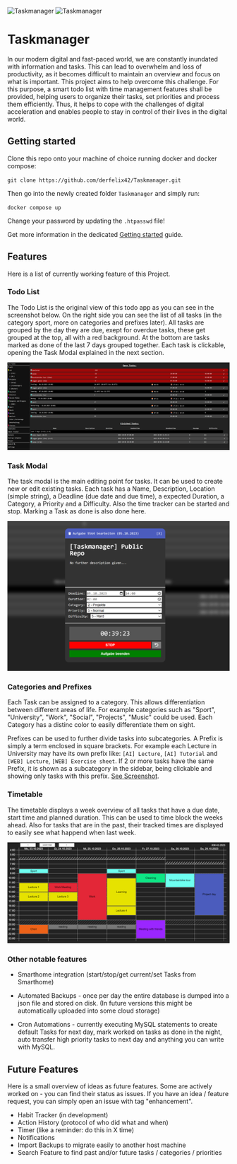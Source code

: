 ![Taskmanager](https://img.shields.io/badge/in_development_since-2019--08--10-purple)
![Taskmanager](https://img.shields.io/badge/time_spent-103h%2030mins-green) 

# Taskmanager

In our modern digital and fast-paced world, we are constantly inundated with information and tasks. This can lead to overwhelm and loss of productivity, as it becomes difficult to maintain an overview and focus on what is important. This project aims to help overcome this challenge. For this purpose, a smart todo list with time management features shall be provided, helping users to organize their tasks, set priorities and process them efficiently. Thus, it helps to cope with the challenges of digital acceleration and enables people to stay in control of their lives in the digital world.

## Getting started

Clone this repo onto your machine of choice running docker and docker compose:

`git clone https://github.com/derfelix42/Taskmanager.git`

Then go into the newly created folder `Taskmanager` and simply run:

`docker compose up`

Change your password by updating the `.htpasswd` file!

Get more information in the dedicated [Getting started](documentation/getting-started.md) guide.

## Features
Here is a list of currently working feature of this Project. 

### Todo List
The Todo List is the original view of this todo app as you can see in the screenshot below. On the right side you can see the list of all tasks (in the category sport, more on categories and prefixes later). All tasks are grouped by the day they are due, exept for overdue tasks, these get grouped at the top, all with a red background. At the bottom are tasks marked as done of the last 7 days grouped together. Each task is clickable, opening the Task Modal explained in the next section.

![](documentation/screenshots/todolist-sports.png)

### Task Modal
The task modal is the main editing point for tasks. It can be used to create new or edit existing tasks. Each task has a Name, Description, Location (simple string), a Deadline (due date and due time), a expected Duration, a Category, a Priority and a Difficulty. Also the time tracker can be started and stop. Marking a Task as done is also done here.

![](documentation/screenshots/task-modal.png)

### Categories and Prefixes
Each Task can be assigned to a category. This allows differentiation between different areas of life. For example categories such as "Sport", "University", "Work", "Social", "Projects", "Music" could be used. Each Category has a distinc color to easily differentiate them on sight.

Prefixes can be used to further divide tasks into subcategories. A Prefix is simply a term enclosed in square brackets. For example each Lecture in University may have its own prefix like: `[AI] Lecture`, `[AI] Tutorial` and `[WEB] Lecture`, `[WEB] Exercise sheet`. If 2 or more tasks have the same Prefix, it is shown as a subcategory in the sidebar, being clickable and showing only tasks with this prefix.
[See Screenshot](documentation/screenshots/Sidebar_categories_prefixes.png).

### Timetable
The timetable displays a week overview of all tasks that have a due date, start time and planned duration. This can be used to time block the weeks ahead. Also for tasks that are in the past, their tracked times are displayed to easily see what happend when last week.

![](documentation/screenshots/timetable.png)


### Other notable features
- Smarthome integration (start/stop/get current/set Tasks from Smarthome)

- Automated Backups - once per day the entire database is dumped into a json file and stored on disk. (In future versions this might be automatically uploaded into some cloud storage)
- Cron Automations - currently executing MySQL statements to create default Tasks for next day, mark worked on tasks as done in the night, auto transfer high priority tasks to next day and anything you can write with MySQL.


## Future Features
Here is a small overview of ideas as future features. Some are actively worked on - you can find their status as issues. If you have an idea / feature request, you can simply open an issue with tag "enhancement".
- Habit Tracker (in development)
- Action History (protocol of who did what and when)
- Timer (like a reminder: do this in X time)
- Notifications
- Import Backups to migrate easily to another host machine
- Search Feature to find past and/or future tasks / categories / priorities